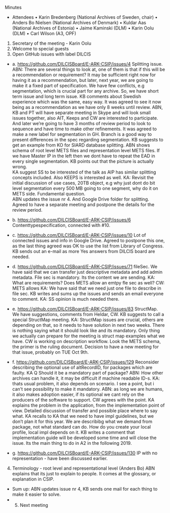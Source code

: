 Minutes
- Attendees 
•	Karin Bredenberg (National Archives of Sweden, chair)
•	Anders Bo Nielsen (National Archives of Denmark)
•	Kuldar Aas (National Archives of Estonia)
•	Jaime Kaminski (DLM)
•	Karin Oolu (DLM)
•	Carl Wilson (A3, OPF)

1. Secretary of the meeting - Karin Oolu
2. Welcome to special guests
3. Open GitHub issues with label DILCIS

- a. https://github.com/DILCISBoard/E-ARK-CSIP/issues/4
Splitting issue. ABN: There are several things to look at, one of them is that if this will be a recommendation or requirement? It may be sufficient right now for having it as a recommendation, but later, next year, we are going to make it a fixed part of specification. We have few conflicts, e.g segmentation, which is crucial part for any archive. So, we have short term issue and long term issue.  KB comments about Swedish experience which was the same, easy way. It was agreed to see it now being as a recommendation as we have only 8 weeks until review. ABN, KB and PT will have separate meeting in Skype and will look small issues together, also AIT, Keeps and CW are interested to participate. And later we’re going to have 3 months of review period to look to sequence and have time to make other refinements. 
It was agreed to make a new label for segmentation in GH. Branch is a good way to present differences in the spec regarding segmentation. KB suggests to get an example from KO for SIARD database splitting.
ABN shows schema of root level METS files and representation level METS files. If we have Master IP in the left then we dont have to repeat the EAD in every single segmentation. KB points out that the picture is actually wrong.  
KA suggest SS to be interested of the talk as AIP  has similar splitting concepts included. Also KEEPS is interested as well.
KA: Revisit the initial discussion of use cases, 20TB object, e.g why just dont do bit level segmentation every 500 MB going to one segment, why do it on METS side. Fundamental question.  
ABN updates the issue nr 4. And Google Drive folder for splitting. 
Agreed to have a separate meeting and  postpone the details for the review period. 

- b. https://github.com/DILCISBoard/E-ARK-CSIP/issues/6
Contenttypespecification, connected with #10.

- c. https://github.com/DILCISBoard/E-ARK-CSIP/issues/10
Lot of connected issues and info in Google Drive. Agreed to postpone this one, as the last thing agreed was OK to use the list from Library of Congress. 
KB sends out an e-mail as more Yes answers from DILCIS board are needed.   

- d. https://github.com/DILCISBoard/E-ARK-CSIP/issues/71
fileSec. We have said that we can transfer  just descriptive metadata and add admin metadata. File sec is mandatory. Its the content we are sending. 
KA: What are requirements? Does METS allow an emtpy fle sec as well? CW: METS allows
KA: We have said that we need just one file to describe in file sec. 
KB writes and sums up the issues and sends an email everyone to comment.
KA: SS opinion is much needed there. 

- e. https://github.com/DILCISBoard/E-ARK-CSIP/issues/83 
StructMap. We have suggestions, comments from Heldar, CW.
KB suggests to call a special StructMap meeting. KA: StructMap issues are crucial, others are depending on that, so it needs to have solution in next two weeks. There is nothing saying what it should look like and its mandatory. Only thing we actually can prepare for the meeting is struct map examples what we have. CW is working on description workflow. Look the METS schema, the primer is the ruling document. 
Decision to have a new meeting for that issue, probably on TUE Oct 9th.

- f. https://github.com/DILCISBoard/E-ARK-CSIP/issues/129
Reconsider describing the optional use of altRecordID, for packages which are faulty. 
KA Q Should  it be a mandatory part of package? ABN: How other archives can handle it, it may be difficult if machine readable ID-s. KA: thats usual problem, it also depends on scenario. I see a point, but i can’t see possibility to make it mandatory. ABN: as long we are humans, it also makes adoption easier, if its optional we cant rely on the producers of the software to support. CW agrees with the point. KA explains the problem in the application, from the implementation point of view. Detailed discussion of transfer and possible place where to say what. 
KA recalls to KA that we need to have impl guidelines, but we don’t plan it for this year. We are describibg what we demand from package, not what standard can do. How do you create your local profile, local impl depends on it.
KB writes a comment that implementation guide will be developed some time and will close the issue. Its the main thing to do in A2 in the following 2019.  

- g. https://github.com/DILCISBoard/E-ARK-CSIP/issues/130
IP with no representation -  have been discussed earlier. 

4. Terminology - root level and representational level (Anders Bo)
ABN explains that its just to explain to people. It comes at the glossary, or explanation in CSIP. 

- Sum up: ABN updates issue nr 4, KB sends one mail for each thing to make it easier to solve. 
- 5. Next meeting
